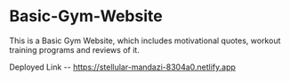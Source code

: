 # Basic-Gym-Website

This is a Basic Gym Website, which includes motivational quotes, workout training programs and reviews of it.

Deployed Link -- https://stellular-mandazi-8304a0.netlify.app
